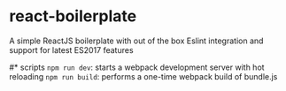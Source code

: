 # react-boilerplate
A simple ReactJS boilerplate with out of the box Eslint integration and support for latest ES2017 features

#* scripts
`npm run dev`: starts a webpack development server with hot reloading
`npm run build`: performs a one-time webpack build of bundle.js